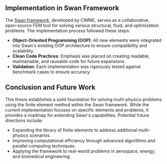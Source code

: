 ## Implementation in Swan Framework
The [Swan framework](https://github.com/SwanLab/Swan), developed by CIMNE, serves as a collaborative, open-source FEM tool for solving various structural, fluid, and optimization problems. The implementation process followed these steps:
- **Object-Oriented Programming (OOP)**: All new elements were integrated into Swan's existing OOP architecture to ensure compatibility and scalability.
- **Clean Code Practices**: Emphasis was placed on creating readable, maintainable, and reusable code for future expansions.
- **Validation**: Each implementation was rigorously tested against benchmark cases to ensure accuracy.

## Conclusion and Future Work
This thesis establishes a solid foundation for solving multi-physics problems using the finite element method within the Swan framework. While the current implementation focuses on specific elements and problems, it provides a roadmap for extending Swan's capabilities. Potential future directions include:
- Expanding the library of finite elements to address additional multi-physics scenarios.
- Improving computational efficiency through advanced algorithms and parallel computing techniques.
- Applying the framework to real-world problems in aerospace, energy, and biomedical engineering.